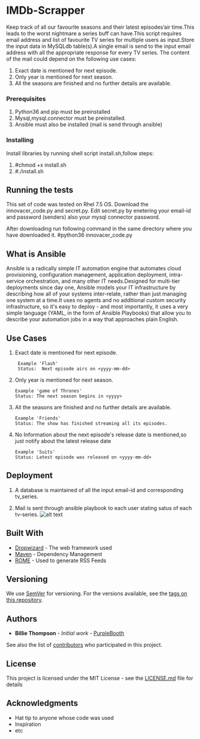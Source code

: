 # IMDb-Scrapper

Keep track of all our favourite seasons and their latest episodes’air time.This leads to the worst nightmare a series buff can have.This script requires email address and list of favourite TV series for multiple users as input.Store the input data in MySQLdb table(s).A single email is send to the input email address with all the appropriate response for every TV series. The content of the mail could depend on the following use cases:
  1. Exact date is mentioned for next episode.
  2. Only year is mentioned for next season.
  3. All the seasons are finished and no further details are available.

### Prerequisites

1. Python36 and pip must be preinstalled
2. Mysql,mysql.connector must be preinstalled.
3. Ansible must also be installed (mail is send through ansible)

### Installing
Install libraries by running shell script install.sh,follow steps:
  1. #chmod +x install.sh
  2. #./install.sh


## Running the tests

This set of code was tested on Rhel 7.5 OS.
Download the innovacer_code.py and secret.py.
Edit secret.py by enetering your email-id and password (senders) also your mysql connector password.

After downloading run following command in the same directory where you have downloaded it.
  #python36 innovacer_code.py

## What is Ansible
Ansible is a radically simple IT automation engine that automates cloud provisioning, configuration management, application deployment, intra-service orchestration, and many other IT needs.Designed for multi-tier deployments since day one, Ansible models your IT infrastructure by describing how all of your systems inter-relate, rather than just managing one system at a time.It uses no agents and no additional custom security infrastructure, so it's easy to deploy - and most importantly, it uses a very simple language (YAML, in the form of Ansible Playbooks) that allow you to describe your automation jobs in a way that approaches plain English.


## Use Cases

1. Exact date is mentioned for next episode.
   ```
    Example 'Flash'
    Status:  Next episode airs on <yyyy-mm-dd>
    ```
2. Only year is mentioned for next season.
    ```
    Example 'game of Thrones'
    Status: The next season begins in <yyyy>
    ```
3. All the seasons are finished and no further details are available.
    ```
    Example 'Friends'
    Status: The show has finished streaming all its episodes.
    ```
4. No Information about the next episode's release date is mentioned,so just notify about the latest release date
    ```
    Example 'Suits'
    Status: Latest episode was released on <yyyy-mm-dd>
    ```

## Deployment
1. A database is maintained of all the input email-id and corresponding tv_series.


2. Mail is sent through ansible playbook to each user stating satus of each tv-series.
![alt text](https://github.com/ayu-gupta/IMDb-Scrapper/blob/master/mail%20ss.jpg)

## Built With

* [Dropwizard](http://www.dropwizard.io/1.0.2/docs/) - The web framework used
* [Maven](https://maven.apache.org/) - Dependency Management
* [ROME](https://rometools.github.io/rome/) - Used to generate RSS Feeds


## Versioning

We use [SemVer](http://semver.org/) for versioning. For the versions available, see the [tags on this repository](https://github.com/your/project/tags). 

## Authors

* **Billie Thompson** - *Initial work* - [PurpleBooth](https://github.com/PurpleBooth)

See also the list of [contributors](https://github.com/your/project/contributors) who participated in this project.

## License

This project is licensed under the MIT License - see the [LICENSE.md](LICENSE.md) file for details

## Acknowledgments

* Hat tip to anyone whose code was used
* Inspiration
* etc

